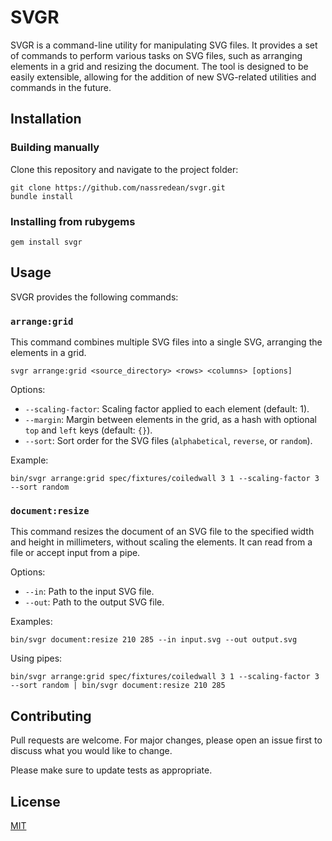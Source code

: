 # SVGR

SVGR is a command-line utility for manipulating SVG files. It provides a set of commands to perform various tasks on SVG files, such as arranging elements in a grid and resizing the document. The tool is designed to be easily extensible, allowing for the addition of new SVG-related utilities and commands in the future.

## Installation

### Building manually
Clone this repository and navigate to the project folder:

```
git clone https://github.com/nassredean/svgr.git
bundle install
```

### Installing from rubygems

```
gem install svgr
```

## Usage

SVGR provides the following commands:

### `arrange:grid`

This command combines multiple SVG files into a single SVG, arranging the elements in a grid.

```
svgr arrange:grid <source_directory> <rows> <columns> [options]
```

Options:

- `--scaling-factor`: Scaling factor applied to each element (default: 1).
- `--margin`: Margin between elements in the grid, as a hash with optional `top` and `left` keys (default: `{}`).
- `--sort`: Sort order for the SVG files (`alphabetical`, `reverse`, or `random`).

Example:

```
bin/svgr arrange:grid spec/fixtures/coiledwall 3 1 --scaling-factor 3 --sort random
```

### `document:resize`

This command resizes the document of an SVG file to the specified width and height in millimeters, without scaling the elements. It can read from a file or accept input from a pipe.

Options:

- `--in`: Path to the input SVG file.
- `--out`: Path to the output SVG file.

Examples:

```
bin/svgr document:resize 210 285 --in input.svg --out output.svg
```

Using pipes:

```
bin/svgr arrange:grid spec/fixtures/coiledwall 3 1 --scaling-factor 3 --sort random | bin/svgr document:resize 210 285
```

## Contributing

Pull requests are welcome. For major changes, please open an issue first to discuss what you would like to change.

Please make sure to update tests as appropriate.

## License

[MIT](LICENSE)

